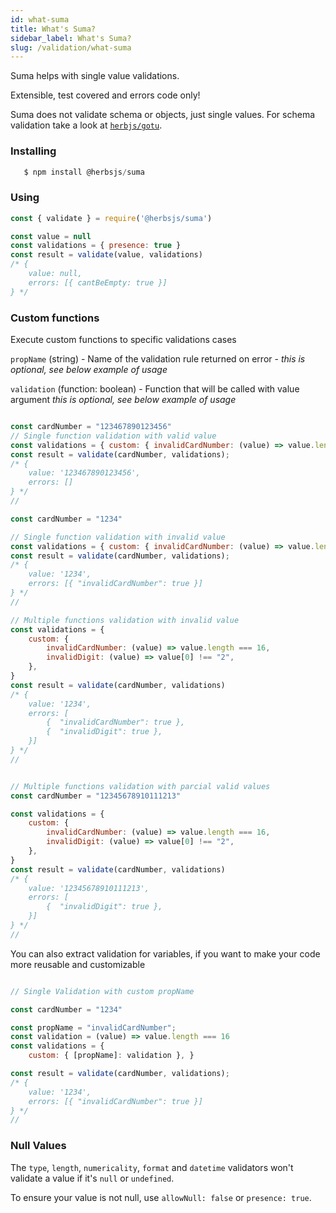 ```yaml
---
id: what-suma
title: What's Suma?
sidebar_label: What's Suma?
slug: /validation/what-suma
---
```


Suma helps with single value validations.

Extensible, test covered and errors code only!

Suma does not validate schema or objects, just single values. For schema validation take a look at [`herbjs/gotu`](https://github.com/herbsjs/gotu).

### Installing
 ```javascript
    $ npm install @herbsjs/suma
 ```
### Using

```javascript
const { validate } = require('@herbsjs/suma')

const value = null
const validations = { presence: true }
const result = validate(value, validations)
/* {
    value: null,
    errors: [{ cantBeEmpty: true }]
} */
```

### Custom functions

Execute custom functions to specific validations cases

`propName` (string) - Name of the validation rule returned on error - *this is optional, see below example of usage*

`validation` (function: boolean) - Function that will be called with value argument *this is optional, see below example of usage*

```javascript

const cardNumber = "123467890123456"
// Single function validation with valid value
const validations = { custom: { invalidCardNumber: (value) => value.length === 16 } }
const result = validate(cardNumber, validations);
/* {
    value: '123467890123456',
    errors: []
} */
//

const cardNumber = "1234"

// Single function validation with invalid value
const validations = { custom: { invalidCardNumber: (value) => value.length === 16 } }
const result = validate(cardNumber, validations);
/* {
    value: '1234',
    errors: [{ "invalidCardNumber": true }]
} */
//

// Multiple functions validation with invalid value
const validations = {
    custom: {
        invalidCardNumber: (value) => value.length === 16,
        invalidDigit: (value) => value[0] !== "2",
    },
}
const result = validate(cardNumber, validations)
/* {
    value: '1234',
    errors: [
        {  "invalidCardNumber": true },
        {  "invalidDigit": true },
    }]
} */
//


// Multiple functions validation with parcial valid values
const cardNumber = "12345678910111213"

const validations = {
    custom: {
        invalidCardNumber: (value) => value.length === 16,
        invalidDigit: (value) => value[0] !== "2",
    },
}
const result = validate(cardNumber, validations)
/* {
    value: '12345678910111213',
    errors: [
        {  "invalidDigit": true },
    }]
} */
//

```

You can also extract validation for variables, if you want to make your code more reusable and customizable

```javascript

// Single Validation with custom propName

const cardNumber = "1234"

const propName = "invalidCardNumber";
const validation = (value) => value.length === 16
const validations = {
    custom: { [propName]: validation }, }

const result = validate(cardNumber, validations);
/* {
    value: '1234',
    errors: [{ "invalidCardNumber": true }]
} */
//

```

### Null Values

The `type`, `length`, `numericality`, `format` and `datetime` validators won't validate a value if it's `null` or `undefined`.

To ensure your value is not null, use `allowNull: false` or `presence: true`.

